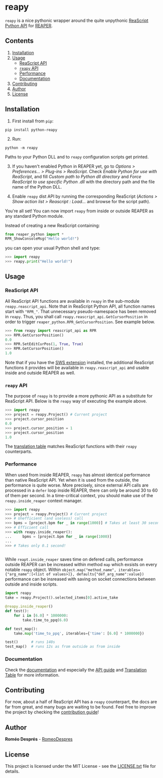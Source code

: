 # reapy

`reapy` is a nice pythonic wrapper around the quite unpythonic [ReaScript Python API](https://www.reaper.fm/sdk/reascript/reascripthelp.html#p "ReaScript Python API documentation") for [REAPER](https://www.reaper.fm/ "REAPER").

## Contents

1. [Installation](#installation)
2. [Usage](#usage)
    * [ReaScript API](#reascript-api)
    * [`reapy` API](#reapy-api)
    * [Performance](#performance)
    * [Documentation](#documentation)
3. [Contributing](#contributing)
4. [Author](#author)
5. [License](#license)

## Installation

1. First install from `pip`:

```
pip install python-reapy
```

2. Run:

```
python -m reapy
```

Paths to your Python DLL and to `reapy` configuration scripts get printed.

3. If you haven't enabled Python in REAPER yet, go to *Options > Preferences... > Plug-ins > ReaScript*. Check *Enable Python for use with ReaScript*, and fill *Custom path to Python dll directory* and *Force ReaScript to use specific Python .dll* with the directory path and the file name of the Python DLL.

4. Enable `reapy` dist API by running the corresponding ReaScript (*Actions > Show action list > Reascript : Load...* and browse for the script path).

You're all set! You can now import `reapy` from inside or outside REAPER as any standard Python module.

Instead of creating a new ReaScript containing:

```python
from reaper_python import *
RPR_ShowConsoleMsg("Hello world!")
```

you can open your usual Python shell and type:

```python
>>> import reapy
>>> reapy.print("Hello world!")
```

## Usage

### ReaScript API

All ReaScript API functions are available in `reapy` in the sub-module `reapy.reascript_api`. Note that in ReaScript Python API, all function names start with `"RPR_"`. That unnecessary pseudo-namespace has been removed in `reapy`. Thus, you shall call `reapy.reascript_api.GetCursorPosition` in order to trigger `reaper_python.RPR_GetCursorPosition`. See example below.

```python
>>> from reapy import reascript_api as RPR
>>> RPR.GetCursorPosition()
0.0
>>> RPR.SetEditCurPos(1, True, True)
>>> RPR.GetCursorPosition()
1.0
```

Note that if you have the [SWS extension](http://sws-extension.org/) installed, the additional ReaScript functions it provides will be available in `reapy.reascript_api` and usable inside and outside REAPER as well.

### `reapy` API

The purpose of `reapy` is to provide a more pythonic API as a substitute for ReaScript API. Below is the `reapy` way of executing the example above.

```python
>>> import reapy
>>> project = reapy.Project() # Current project
>>> project.cursor_position
0.0
>>> project.cursor_position = 1
>>> project.cursor_position
1.0
```
The [translation table](https://python-reapy.readthedocs.io/en/latest/api_table.html) matches ReaScript functions with their `reapy` counterparts.

### Performance

When used from inside REAPER, `reapy` has almost identical performance than native ReaScript API. Yet when it is used from the outside, the performance is quite worse. More precisely, since external API calls are processed in a `defer` loop inside REAPER, there can only be around 30 to 60 of them per second. In a time-critical context, you should make use of the `reapy.inside_reaper` context manager.

```python
>>> import reapy
>>> project = reapy.Project() # Current project
>>> # Unefficient (and useless) call
>>> bpms = [project.bpm for _ in range(1000)] # Takes at least 30 seconds...
>>> # Efficient call
>>> with reapy.inside_reaper():
...     bpms = [project.bpm for _ in range(1000)]
...
>>> # Takes only 0.1 second!
    
```

While `reapt.inside_reaper` saves time on defered calls, performance outside REAPER can be increased within method `map` which exsists on every notable `reapy` object. Within `object.map("method_name", iterables={"arg_name":[<list of values>]}, defaults{"def_arg_name":value})` performance can be insreased with saving on socket connections between outside and inside scripts.

```python
import reapy
take = reapy.Project().selected_items[0].active_take

@reapy.inside_reaper()
def test():
    for i in [6.0] * 1000000:
        take.time_to_ppq(6.0)

def test_map():
    take.map('time_to_ppq', iterables={'time': [6.0] * 1000000})

test()      # runs 140s
test_map()  # runs 12s as from outside as from inside
```

### Documentation

Check the [documentation](https://python-reapy.readthedocs.io/ "reapy online documentation") and especially the [API guide](https://python-reapy.readthedocs.io/en/latest/api_guide.html) and [Translation Table](https://python-reapy.readthedocs.io/en/latest/api_table.html) for more information.

## Contributing

For now, about a half of ReaScript API has a `reapy` counterpart, the docs are far from great, and many bugs are waiting to be found. Feel free to improve the project by checking the [contribution guide](CONTRIBUTING.md)!

## Author

**Roméo Després** - [RomeoDespres](https://github.com/RomeoDespres)

## License

This project is licensed under the MIT License - see the [LICENSE.txt](LICENSE.txt) file for details.


